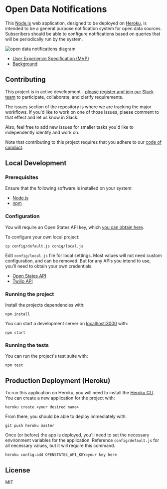 # Open Data Notifications

This [Node.js](https://www.nodejs.org) web application, designed to be deployed on [Heroku](https://www.heroku.com), is intended to be a general purpose notification system for open data sources. Subscribers should be able to configure notifications based on queries that will be periodically run by the system.

![open data notifications diagram](https://odnotify.herokuapp.com/img/diagram.png)

* [User Experience Specification (MVP)](docs/ux.md)
* [Background](docs/background.md)

## Contributing

This project is in active development - [please register and join our Slack team](https://www.twilio.org/developers) to participate, collaborate, and clarify requirements.

The issues section of the repository is where we are tracking the major workflows. If you'd like to work on one of those issues, plaese comment to that effect and let us know in Slack.

Also, feel free to add new issues for smaller tasks you'd like to independently identify and work on.

Note that contributing to this project requires that you adhere to our [code of conduct](CODE_OF_CONDUCT.md).

## Local Development

### Prerequisites

Ensure that the following software is installed on your system:

* [Node.js](https://www.nodejs.org) 
* [npm](https://www.npmjs.com/)

### Configuration

You will require an Open States API key, which [you can obtain here](https://openstates.org/api/register/).

To configure your own local project:

```
cp config/default.js conig/local.js
```

Edit `config/local.js` file for local settings. Most values will not need custom configuration, and can be removed. But for any APIs you intend to use, you'll need to obtain your own credentials.

* [Open States API](https://openstates.org/api/register/)
* [Twilio API](https://www.twilio.com/console)

### Running the project

Install the projects dependencies with:

```
npm install
```

You can start a development server on [localhost:3000](http://localhost:3000) with:

```
npm start
```

### Running the tests

You can run the project's test suite with:

```
npm test
```

## Production Deployment (Heroku)

To run this application on Heroku, you will need to install the [Heroku CLI](https://devcenter.heroku.com/articles/heroku-cli).  You can create a new application for the project with:

```
heroku create <your desired name>
```

From there, you should be able to deploy immediately with:

```
git push heroku master
```

Once (or before) the app is deployed, you'll need to set the necessary environment variables for the application. Reference `config/default.js` for all necessary values, but it will require this command.

```
heroku config:add OPENSTATES_API_KEY=your key here
```

## License

MIT
